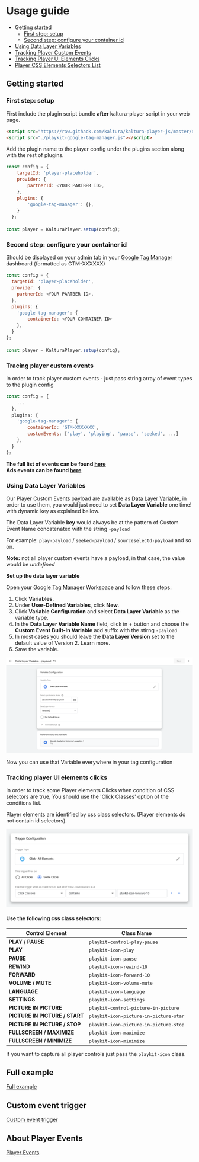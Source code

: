 # Usage guide

- [Getting started](#getting-started)
  - [First step: setup](#first-step-setup)
  - [Second step: configure your container id](#second-step-configure-your-container-id)
- [Using Data Layer Variables](#Using-Data-Layer-Variables)
- [Tracking Player Custom Events](#tracking-player-custom-events)
- [Tracking Player UI Elements Clicks](#tracking-player-ui-elements-clicks)
- [Player CSS Elements Selectors List](#Use-the-following-css-class-selectors)
## Getting started

### First step: setup

First include the plugin script bundle **after** kaltura-player script in your web page.

```html
<script src="https://raw.githack.com/kaltura/kaltura-player-js/master/dist/kaltura-ovp-player.js"></script>
<script src="./playkit-google-tag-manager.js"></script>
```

Add the plugin name to the player config under the plugins section along with the rest of plugins.

```js
const config = {
    targetId: 'player-placeholder',
    provider: {
        partnerId: <YOUR PARTBER ID>,
    },
    plugins: {
        'google-tag-manager': {},
    }
  };

const player = KalturaPlayer.setup(config);
```

### Second step: configure your container id

Should be displayed on your admin tab in your [Google Tag Manager](https://tagmanager.google.com) dashboard (formatted as GTM-XXXXXX)

```js
const config = {
  targetId: 'player-placeholder',
  provider: {
    partnerId: <YOUR PARTBER ID>,
  },
  plugins: {
    'google-tag-manager': {
        containerId: <YOUR CONTAINER ID>
    },
  }
};

const player = KalturaPlayer.setup(config);
```

### Tracing player custom events

In order to track player custom events - just pass string array of event types to the plugin config

```js
const config = {
    ...
  },
  plugins: {
    'google-tag-manager': {
        containerId: 'GTM-XXXXXXX',
        customEvents: ['play', 'playing', 'pause', 'seeked', ...]
    },
  }
};
```
**The full list of events can be found [here](https://github.com/kaltura/playkit-js/blob/master/src/event/event-type.js)** \
**Ads events can be found [here](https://github.com/kaltura/playkit-js/blob/master/src/ads/ad-event-type.js)**

### Using Data Layer Variables

Our Player Custom Events payload are available as [Data Layer Variable](https://support.google.com/tagmanager/answer/6164391?hl=en), 
in order to use them, you would just need to set **Data Layer Variable** one time! with dynamic key as explained bellow.

The Data Layer Variable **key** would always be at the pattern of Custom Event Name concatenated with the string `-payload`

For example: `play-payload` / `seeked-payload` / `sourceselectd-payload` and so on.

**Note:** not all player custom events have a payload, in that case, the value would be _undefined_

**Set up the data layer variable**

Open your [Google Tag Manager](https://tagmanager.google.com) Workspace and follow these steps:

1. Click **Variables**.
2. Under **User-Defined Variables**, click **New**.
3. Click **Variable Configuration** and select **Data Layer Variable** as the variable type.
4. In the **Data Layer Variable Name** field,  click in + button and choose the **Custom Event** **Built-In Variable** add suffix with the stirng `-payload`
5. In most cases you should leave the **Data Layer Version** set to the default value of Version 2. Learn more.
6. Save the variable.

![Screen-Shot-GTM-Dashborrd-Data-Layer-Variable](./images/Screen-Shot-GTM-Dashborrd-Data-Layer-Variable.png)

Now you can use that Variable everywhere in your tag configuration


### Tracking player UI elements clicks

In order to track some Player elements Clicks when condition of CSS selectors are true,
You should use the 'Click Classes' option of the conditions list. 

Player elements are identified by css class selectors. (Player elements do not contain id selectors).

![Screen-Shot-GTM-Dashborrd-Trigger-Configuration](./images/Screen-Shot-GTM-Dashborrd-Trigger-Configuration.png)

#### Use the following css class selectors:

| Control Element | Class Name                                                                                 |
| ---------- | ----------------------------------------------------------------------------------------------- |
| **PLAY / PAUSE**                      | `playkit-control-play-pause`                                         |
| **PLAY**                              | `playkit-icon-play`                                                  |
| **PAUSE**                             | `playkit-icon-pause`                                                 |
| **REWIND**                            | `playkit-icon-rewind-10`                                             |
| **FORWARD**                           | `playkit-icon-forward-10`                                            |
| **VOLUME / MUTE**                     | `playkit-icon-volume-mute`                                           |
| **LANGUAGE**                          | `playkit-icon-language`                                              |
| **SETTINGS**                          | `playkit-icon-settings`                                              |
| **PICTURE IN PICTURE**                | `playkit-control-picture-in-picture`                                 |
| **PICTURE IN PICTURE / START**        | `playkit-icon-picture-in-picture-star`                               |
| **PICTURE IN PICTURE / STOP**         | `playkit-icon-picture-in-picture-stop`                               |
| **FULLSCREEN / MAXIMIZE**             | `playkit-icon-maximize`                                              |
| **FULLSCREEN / MINIMIZE**             | `playkit-icon-minimize`                                              |

If you want to capture all player controls just pass the `playkit-icon` class.

## Full example

[Full example](https://github.com/kaltura/playkit-js-google-tag-manager/blob/master/demo/index.html)

## Custom event trigger

[Custom event trigger](https://support.google.com/tagmanager/answer/7679219)

## About Player Events

[Player Events](https://github.com/kaltura/kaltura-player-js/blob/master/docs/events.md)
